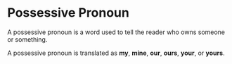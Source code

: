 # Possessive Pronoun
A possessive pronoun is a word used to tell the reader who owns someone or something.  

A possessive pronoun is translated as **my**, **mine**,  **our**, **ours**,  **your**, or **yours**.